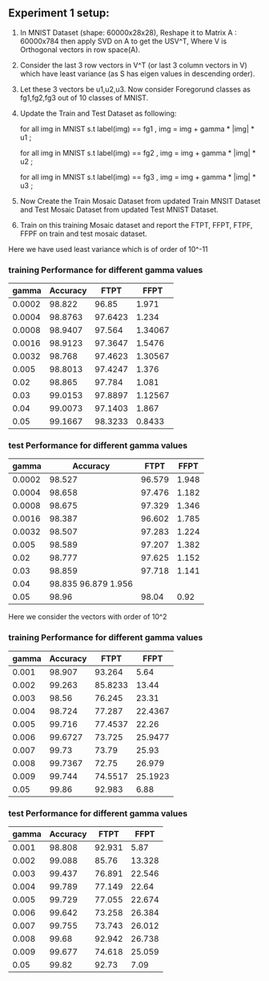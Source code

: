 ## Experiment 1 setup:
1. In MNIST Dataset (shape: 60000x28x28), Reshape it to Matrix A : 60000x784 then apply SVD on A to get the USV^T, Where V is Orthogonal vectors in row space(A).
2. Consider the last 3 row vectors in V^T (or last 3 column vectors in V) which have least variance (as S has eigen values in descending order).
3. Let these 3 vectors be u1,u2,u3. Now consider Foregorund classes as fg1,fg2,fg3 out of 10 classes of MNIST.
4. Update the Train and Test Dataset as following:

    for all img in MNIST s.t label(img) == fg1 , img = img + gamma * |img| * u1  ; 
    
    for all img in MNIST s.t label(img) == fg2 , img = img + gamma * |img| * u2  ; 
    
    for all img in MNIST s.t label(img) == fg3 , img = img + gamma * |img| * u3  ; 
    
5. Now Create the Train Mosaic Dataset from updated Train MNSIT Dataset and Test Mosaic Dataset from updated Test MNIST Dataset.
6. Train on this training Mosaic dataset and report the FTPT, FFPT, FTPF, FFPF on train and test mosaic dataset.

Here we have used least variance which is of order of 10^-11

### training Performance for different gamma values
| gamma | Accuracy | FTPT | FFPT |
| -     |  -       | -    | -    |
| 0.0002 | 98.822 | 96.85 | 1.971 |
| 0.0004 | 98.8763 | 97.6423 | 1.234|
| 0.0008 | 98.9407 | 97.564 | 1.34067| 
| 0.0016 | 98.9123 | 97.3647 | 1.5476 |
| 0.0032 | 98.768 | 97.4623 | 1.30567|
| 0.005 | 98.8013 | 97.4247 | 1.376 |
|0.02  |  98.865 | 97.784 | 1.081 |
| 0.03 | 99.0153 |  97.8897|  1.12567|
| 0.04 | 99.0073 | 97.1403 | 1.867 |
| 0.05  | 99.1667 | 98.3233 | 0.8433 |


### test Performance for different gamma values
| gamma | Accuracy | FTPT | FFPT |
| -     |  -       | -    | -    |
| 0.0002 | 98.527 | 96.579 | 1.948 |
| 0.0004 | 98.658 | 97.476 | 1.182|
| 0.0008 | 98.675 | 97.329 | 1.346 | 
| 0.0016 | 98.387 | 96.602 | 1.785 |
| 0.0032 | 98.507 | 97.283 | 1.224 |
| 0.005 | 98.589 | 97.207 | 1.382 |
|0.02 | 98.777 | 97.625 | 1.152 |
| 0.03 | 98.859 | 97.718  | 1.141 |
| 0.04 | 98.835  96.879   1.956 |
| 0.05  | 98.96 | 98.04 | 0.92 |

Here we consider the vectors with order of 10^2

### training Performance for different gamma values
| gamma | Accuracy | FTPT | FFPT |
| -     |  -       | -    | -    |
| 0.001 | 98.907 | 93.264 | 5.64 |
| 0.002 | 99.263 |85.8233  | 13.44 |
| 0.003 | 98.56 | 76.245 | 23.31 | 
| 0.004 | 98.724 | 77.287 | 22.4367  |
| 0.005 | 99.716 | 77.4537  | 22.26 |
| 0.006 | 99.6727 | 73.725 | 25.9477  |
|0.007  |  99.73 | 73.79 | 25.93 |
| 0.008 | 99.7367 | 72.75 | 26.979  |
| 0.009 | 99.744 | 74.5517 | 25.1923 |
| 0.05  | 99.86 | 92.983 | 6.88 |


### test Performance for different gamma values
| gamma | Accuracy | FTPT | FFPT |
| -     |  -       | -    | -    |
| 0.001 | 98.808  | 92.931  | 5.87  |
| 0.002 | 99.088 | 85.76 | 13.328 |
| 0.003 | 99.437 | 76.891 | 22.546  | 
| 0.004 | 99.789  | 77.149  | 22.64  |
| 0.005 | 99.729 | 77.055 | 22.674 |
| 0.006 | 99.642 | 73.258  | 26.384  |
| 0.007 | 99.755 | 73.743 | 26.012  |
| 0.008 |  99.68 | 92.942 | 26.738  |
| 0.009 | 99.677 | 74.618  | 25.059  |
| 0.05  | 99.82 | 92.73  | 7.09  |
